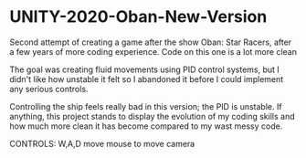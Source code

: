 # UNITY-2020-Oban-New-Version

Second attempt of creating a game after the show Oban: Star Racers, after a few years of more coding experience. Code on this one is a lot more clean

The goal was creating fluid movements using PID control systems, but I didn't like how unstable it felt so I abandoned it before I could implement any serious controls.

Controlling the ship feels really bad in this version; the PID is unstable. If anything, this project stands to display the evolution of my coding skills and how much more
clean it has become compared to my wast messy code. 

CONTROLS:
W,A,D
move mouse to move camera
